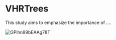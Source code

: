 # VHRTrees
This study aims to emphasize the importance of ....

![GPihn99bEAAg78T](https://github.com/sulenurtopgul/VHRTrees/assets/109470455/493cc463-ae35-4afd-887d-ddf345e7802c)



